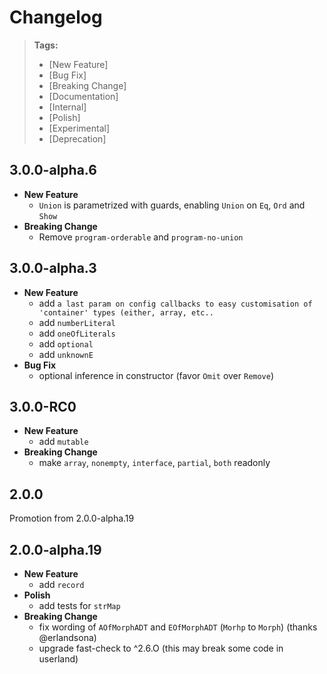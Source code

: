 # Changelog

> **Tags:**
>
> - [New Feature]
> - [Bug Fix]
> - [Breaking Change]
> - [Documentation]
> - [Internal]
> - [Polish]
> - [Experimental]
> - [Deprecation]

## 3.0.0-alpha.6

- **New Feature**
  - `Union` is parametrized with guards, enabling `Union` on `Eq`, `Ord` and `Show`
- **Breaking Change**
  - Remove `program-orderable` and `program-no-union`

## 3.0.0-alpha.3

- **New Feature**
  - add `a last param on config callbacks to easy customisation of 'container' types (either, array, etc..`
  - add `numberLiteral`
  - add `oneOfLiterals`
  - add `optional`
  - add `unknownE`
- **Bug Fix**
  - optional inference in constructor (favor `Omit` over `Remove`)

## 3.0.0-RC0

- **New Feature**
  - add `mutable`
- **Breaking Change**
  - make `array`, `nonempty`, `interface`, `partial`, `both` readonly

## 2.0.0

Promotion from 2.0.0-alpha.19

## 2.0.0-alpha.19

- **New Feature**
  - add `record`
- **Polish**
  - add tests for `strMap`
- **Breaking Change**
  - fix wording of `AOfMorphADT` and `EOfMorphADT` (`Morhp` to `Morph`) (thanks @erlandsona)
  - upgrade fast-check to ^2.6.O (this may break some code in userland)
